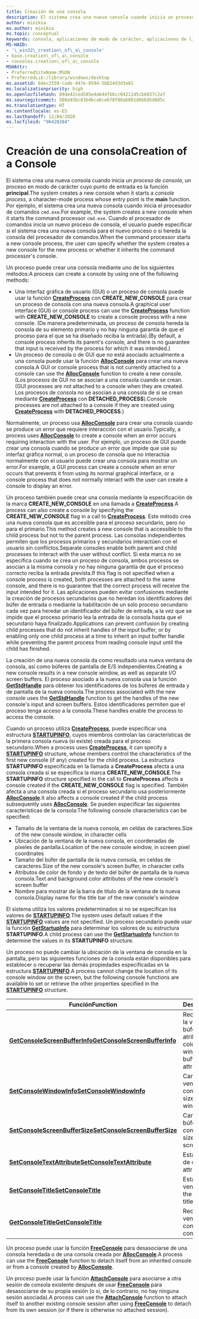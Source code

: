 ```yaml
---
title: Creación de una consola
description: El sistema crea una nueva consola cuando inicia un proceso de consola, un proceso en modo de carácter cuyo punto de entrada es la función principal.
author: miniksa
ms.author: miniksa
ms.topic: conceptual
keywords: consola, aplicaciones de modo de carácter, aplicaciones de línea de comandos, aplicaciones de terminal, API de consola
MS-HAID:
- '\_win32\_creation\_of\_a\_console'
- base.creation\_of\_a\_console
- consoles.creation\_of\_a\_console
MSHAttr:
- PreferredSiteName:MSDN
- PreferredLib:/library/windows/desktop
ms.assetid: 84ec2559-cade-447e-8594-5b824d3d3e81
ms.localizationpriority: high
ms.openlocfilehash: 09de42ced585e4a644fbbcc04211d5cb6037c2af
ms.sourcegitcommit: 508e93bc83b4bca6ce678f88ab081d66b95d605c
ms.translationtype: HT
ms.contentlocale: es-ES
ms.lasthandoff: 12/04/2020
ms.locfileid: "96420284"
---
```

# <a name="creation-of-a-console"></a><span data-ttu-id="1a7ed-104">Creación de una consola</span><span class="sxs-lookup"><span data-stu-id="1a7ed-104">Creation of a Console</span></span>

<span data-ttu-id="1a7ed-105">El sistema crea una nueva consola cuando inicia un *proceso de consola*, un proceso en modo de carácter cuyo punto de entrada es la función **principal**.</span><span class="sxs-lookup"><span data-stu-id="1a7ed-105">The system creates a new console when it starts a *console process*, a character-mode process whose entry point is the **main** function.</span></span> <span data-ttu-id="1a7ed-106">Por ejemplo, el sistema crea una nueva consola cuando inicia el procesador de comandos `cmd.exe`.</span><span class="sxs-lookup"><span data-stu-id="1a7ed-106">For example, the system creates a new console when it starts the command processor `cmd.exe`.</span></span> <span data-ttu-id="1a7ed-107">Cuando el procesador de comandos inicia un nuevo proceso de consola, el usuario puede especificar si el sistema crea una nueva consola para el nuevo proceso o si hereda la consola del procesador de comandos.</span><span class="sxs-lookup"><span data-stu-id="1a7ed-107">When the command processor starts a new console process, the user can specify whether the system creates a new console for the new process or whether it inherits the command processor's console.</span></span>

<span data-ttu-id="1a7ed-108">Un proceso puede crear una consola mediante uno de los siguientes métodos:</span><span class="sxs-lookup"><span data-stu-id="1a7ed-108">A process can create a console by using one of the following methods:</span></span>

- <span data-ttu-id="1a7ed-109">Una interfaz gráfica de usuario (GUI) o un proceso de consola puede usar la función [**CreateProcess**](https://msdn.microsoft.com/library/windows/desktop/ms682425) con **CREATE\_NEW\_CONSOLE** para crear un proceso de consola con una nueva consola.</span><span class="sxs-lookup"><span data-stu-id="1a7ed-109">A graphical user interface (GUI) or console process can use the [**CreateProcess**](https://msdn.microsoft.com/library/windows/desktop/ms682425) function with **CREATE\_NEW\_CONSOLE** to create a console process with a new console.</span></span> <span data-ttu-id="1a7ed-110">(De manera predeterminada, un proceso de consola hereda la consola de su elemento primario y no hay ninguna garantía de que el proceso para el que se ha diseñado reciba la entrada).</span><span class="sxs-lookup"><span data-stu-id="1a7ed-110">(By default, a console process inherits its parent's console, and there is no guarantee that input is received by the process for which it was intended.)</span></span>
- <span data-ttu-id="1a7ed-111">Un proceso de consola o de GUI que no está asociado actualmente a una consola puede usar la función [**AllocConsole**](allocconsole.md) para crear una nueva consola.</span><span class="sxs-lookup"><span data-stu-id="1a7ed-111">A GUI or console process that is not currently attached to a console can use the [**AllocConsole**](allocconsole.md) function to create a new console.</span></span> <span data-ttu-id="1a7ed-112">(Los procesos de GUI no se asocian a una consola cuando se crean.</span><span class="sxs-lookup"><span data-stu-id="1a7ed-112">(GUI processes are not attached to a console when they are created.</span></span> <span data-ttu-id="1a7ed-113">Los procesos de consola no se asocian a una consola de si se crean mediante [**CreateProcess**](https://msdn.microsoft.com/library/windows/desktop/ms682425) con **DETACHED\_PROCESS**).</span><span class="sxs-lookup"><span data-stu-id="1a7ed-113">Console processes are not attached to a console if they are created using [**CreateProcess**](https://msdn.microsoft.com/library/windows/desktop/ms682425) with **DETACHED\_PROCESS**.)</span></span>

<span data-ttu-id="1a7ed-114">Normalmente, un proceso usa [**AllocConsole**](allocconsole.md) para crear una consola cuando se produce un error que requiere interacción con el usuario.</span><span class="sxs-lookup"><span data-stu-id="1a7ed-114">Typically, a process uses [**AllocConsole**](allocconsole.md) to create a console when an error occurs requiring interaction with the user.</span></span> <span data-ttu-id="1a7ed-115">Por ejemplo, un proceso de GUI puede crear una consola cuando se produce un error que impide que use su interfaz gráfica normal, o un proceso de consola que no interactúa normalmente con el usuario puede crear una consola para mostrar un error.</span><span class="sxs-lookup"><span data-stu-id="1a7ed-115">For example, a GUI process can create a console when an error occurs that prevents it from using its normal graphical interface, or a console process that does not normally interact with the user can create a console to display an error.</span></span>

<span data-ttu-id="1a7ed-116">Un proceso también puede crear una consola mediante la especificación de la marca **CREATE\_NEW\_CONSOLE** en una llamada a [**CreateProcess**](https://msdn.microsoft.com/library/windows/desktop/ms682425).</span><span class="sxs-lookup"><span data-stu-id="1a7ed-116">A process can also create a console by specifying the **CREATE\_NEW\_CONSOLE** flag in a call to [**CreateProcess**](https://msdn.microsoft.com/library/windows/desktop/ms682425).</span></span> <span data-ttu-id="1a7ed-117">Este método crea una nueva consola que es accesible para el proceso secundario, pero no para el primario.</span><span class="sxs-lookup"><span data-stu-id="1a7ed-117">This method creates a new console that is accessible to the child process but not to the parent process.</span></span> <span data-ttu-id="1a7ed-118">Las consolas independientes permiten que los procesos primarios y secundarios interactúen con el usuario sin conflictos.</span><span class="sxs-lookup"><span data-stu-id="1a7ed-118">Separate consoles enable both parent and child processes to interact with the user without conflict.</span></span> <span data-ttu-id="1a7ed-119">Si esta marca no se especifica cuando se crea un proceso de consola, ambos procesos se asocian a la misma consola y no hay ninguna garantía de que el proceso correcto reciba la entrada prevista.</span><span class="sxs-lookup"><span data-stu-id="1a7ed-119">If this flag is not specified when a console process is created, both processes are attached to the same console, and there is no guarantee that the correct process will receive the input intended for it.</span></span> <span data-ttu-id="1a7ed-120">Las aplicaciones pueden evitar confusiones mediante la creación de procesos secundarios que no heredan los identificadores del búfer de entrada o mediante la habilitación de un solo proceso secundario cada vez para heredar un identificador del búfer de entrada, a la vez que se impide que el proceso primario lea la entrada de la consola hasta que el secundario haya finalizado.</span><span class="sxs-lookup"><span data-stu-id="1a7ed-120">Applications can prevent confusion by creating child processes that do not inherit handles of the input buffer, or by enabling only one child process at a time to inherit an input buffer handle while preventing the parent process from reading console input until the child has finished.</span></span>

<span data-ttu-id="1a7ed-121">La creación de una nueva consola da como resultado una nueva ventana de consola, así como búferes de pantalla de E/S independientes.</span><span class="sxs-lookup"><span data-stu-id="1a7ed-121">Creating a new console results in a new console window, as well as separate I/O screen buffers.</span></span> <span data-ttu-id="1a7ed-122">El proceso asociado a la nueva consola usa la función [**GetStdHandle**](getstdhandle.md) para obtener los identificadores de los búferes de entrada y de pantalla de la nueva consola.</span><span class="sxs-lookup"><span data-stu-id="1a7ed-122">The process associated with the new console uses the [**GetStdHandle**](getstdhandle.md) function to get the handles of the new console's input and screen buffers.</span></span> <span data-ttu-id="1a7ed-123">Estos identificadores permiten que el proceso tenga acceso a la consola.</span><span class="sxs-lookup"><span data-stu-id="1a7ed-123">These handles enable the process to access the console.</span></span>

<span data-ttu-id="1a7ed-124">Cuando un proceso utiliza [**CreateProcess**](https://msdn.microsoft.com/library/windows/desktop/ms682425), puede especificar una estructura [**STARTUPINFO**](https://msdn.microsoft.com/library/windows/desktop/ms686331), cuyos miembros controlan las características de la primera consola nueva (si existe) creada para el proceso secundario.</span><span class="sxs-lookup"><span data-stu-id="1a7ed-124">When a process uses [**CreateProcess**](https://msdn.microsoft.com/library/windows/desktop/ms682425), it can specify a [**STARTUPINFO**](https://msdn.microsoft.com/library/windows/desktop/ms686331) structure, whose members control the characteristics of the first new console (if any) created for the child process.</span></span> <span data-ttu-id="1a7ed-125">La estructura **STARTUPINFO** especificada en la llamada a **CreateProcess** afecta a una consola creada si se especifica la marca **CREATE\_NEW\_CONSOLE**.</span><span class="sxs-lookup"><span data-stu-id="1a7ed-125">The **STARTUPINFO** structure specified in the call to **CreateProcess** affects a console created if the **CREATE\_NEW\_CONSOLE** flag is specified.</span></span> <span data-ttu-id="1a7ed-126">También afecta a una consola creada si el proceso secundario usa posteriormente [**AllocConsole**](allocconsole.md).</span><span class="sxs-lookup"><span data-stu-id="1a7ed-126">It also affects a console created if the child process subsequently uses [**AllocConsole**](allocconsole.md).</span></span> <span data-ttu-id="1a7ed-127">Se pueden especificar las siguientes características de la consola:</span><span class="sxs-lookup"><span data-stu-id="1a7ed-127">The following console characteristics can be specified:</span></span>

- <span data-ttu-id="1a7ed-128">Tamaño de la ventana de la nueva consola, en celdas de caracteres.</span><span class="sxs-lookup"><span data-stu-id="1a7ed-128">Size of the new console window, in character cells</span></span>
- <span data-ttu-id="1a7ed-129">Ubicación de la ventana de la nueva consola, en coordenadas de píxeles de pantalla.</span><span class="sxs-lookup"><span data-stu-id="1a7ed-129">Location of the new console window, in screen pixel coordinates</span></span>
- <span data-ttu-id="1a7ed-130">Tamaño del búfer de pantalla de la nueva consola, en celdas de caracteres.</span><span class="sxs-lookup"><span data-stu-id="1a7ed-130">Size of the new console's screen buffer, in character cells</span></span>
- <span data-ttu-id="1a7ed-131">Atributos de color de fondo y de texto del búfer de pantalla de la nueva consola.</span><span class="sxs-lookup"><span data-stu-id="1a7ed-131">Text and background color attributes of the new console's screen buffer</span></span>
- <span data-ttu-id="1a7ed-132">Nombre para mostrar de la barra de título de la ventana de la nueva consola.</span><span class="sxs-lookup"><span data-stu-id="1a7ed-132">Display name for the title bar of the new console's window</span></span>

<span data-ttu-id="1a7ed-133">El sistema utiliza los valores predeterminados si no se especifican los valores de [**STARTUPINFO**](https://msdn.microsoft.com/library/windows/desktop/ms686331).</span><span class="sxs-lookup"><span data-stu-id="1a7ed-133">The system uses default values if the [**STARTUPINFO**](https://msdn.microsoft.com/library/windows/desktop/ms686331) values are not specified.</span></span> <span data-ttu-id="1a7ed-134">Un proceso secundario puede usar la función [**GetStartupInfo**](https://msdn.microsoft.com/library/windows/desktop/ms683230) para determinar los valores de su estructura **STARTUPINFO**.</span><span class="sxs-lookup"><span data-stu-id="1a7ed-134">A child process can use the [**GetStartupInfo**](https://msdn.microsoft.com/library/windows/desktop/ms683230) function to determine the values in its **STARTUPINFO** structure.</span></span>

<span data-ttu-id="1a7ed-135">Un proceso no puede cambiar la ubicación de la ventana de consola en la pantalla, pero las siguientes funciones de la consola están disponibles para establecer o recuperar las demás propiedades especificadas en la estructura [**STARTUPINFO**](https://msdn.microsoft.com/library/windows/desktop/ms686331).</span><span class="sxs-lookup"><span data-stu-id="1a7ed-135">A process cannot change the location of its console window on the screen, but the following console functions are available to set or retrieve the other properties specified in the [**STARTUPINFO**](https://msdn.microsoft.com/library/windows/desktop/ms686331) structure.</span></span>

| <span data-ttu-id="1a7ed-136">Función</span><span class="sxs-lookup"><span data-stu-id="1a7ed-136">Function</span></span> | <span data-ttu-id="1a7ed-137">Descripción</span><span class="sxs-lookup"><span data-stu-id="1a7ed-137">Description</span></span> |
|-|-|
| [<span data-ttu-id="1a7ed-138">**GetConsoleScreenBufferInfo**</span><span class="sxs-lookup"><span data-stu-id="1a7ed-138">**GetConsoleScreenBufferInfo**</span></span>](getconsolescreenbufferinfo.md) | <span data-ttu-id="1a7ed-139">Recupera el tamaño de la ventana, el tamaño de búfer de pantalla y los atributos de color.</span><span class="sxs-lookup"><span data-stu-id="1a7ed-139">Retrieves the window size, screen buffer size, and color attributes.</span></span> |
| [<span data-ttu-id="1a7ed-140">**SetConsoleWindowInfo**</span><span class="sxs-lookup"><span data-stu-id="1a7ed-140">**SetConsoleWindowInfo**</span></span>](setconsolewindowinfo.md)  | <span data-ttu-id="1a7ed-141">Cambia el tamaño de la ventana de consola.</span><span class="sxs-lookup"><span data-stu-id="1a7ed-141">Changes the size of the console window.</span></span>  |
| [<span data-ttu-id="1a7ed-142">**SetConsoleScreenBufferSize**</span><span class="sxs-lookup"><span data-stu-id="1a7ed-142">**SetConsoleScreenBufferSize**</span></span>](setconsolescreenbuffersize.md) | <span data-ttu-id="1a7ed-143">Cambia el tamaño del búfer de tamaño de la consola.</span><span class="sxs-lookup"><span data-stu-id="1a7ed-143">Changes the size of the console screen buffer.</span></span> |
| [<span data-ttu-id="1a7ed-144">**SetConsoleTextAttribute**</span><span class="sxs-lookup"><span data-stu-id="1a7ed-144">**SetConsoleTextAttribute**</span></span>](setconsoletextattribute.md) | <span data-ttu-id="1a7ed-145">Establece los atributos de color.</span><span class="sxs-lookup"><span data-stu-id="1a7ed-145">Sets the color attributes.</span></span>  |
| [<span data-ttu-id="1a7ed-146">**SetConsoleTitle**</span><span class="sxs-lookup"><span data-stu-id="1a7ed-146">**SetConsoleTitle**</span></span>](setconsoletitle.md)  | <span data-ttu-id="1a7ed-147">Establece el título de la ventana de consola.</span><span class="sxs-lookup"><span data-stu-id="1a7ed-147">Sets the console window title.</span></span> |
| [<span data-ttu-id="1a7ed-148">**GetConsoleTitle**</span><span class="sxs-lookup"><span data-stu-id="1a7ed-148">**GetConsoleTitle**</span></span>](getconsoletitle.md)  | <span data-ttu-id="1a7ed-149">Recupera el título de la ventana de consola.</span><span class="sxs-lookup"><span data-stu-id="1a7ed-149">Retrieves the console window title.</span></span>  |

<span data-ttu-id="1a7ed-150">Un proceso puede usar la función [**FreeConsole**](freeconsole.md) para desasociarse de una consola heredada o de una consola creada por [**AllocConsole**](allocconsole.md).</span><span class="sxs-lookup"><span data-stu-id="1a7ed-150">A process can use the [**FreeConsole**](freeconsole.md) function to detach itself from an inherited console or from a console created by [**AllocConsole**](allocconsole.md).</span></span>

<span data-ttu-id="1a7ed-151">Un proceso puede usar la función [**AttachConsole**](attachconsole.md) para asociarse a otra sesión de consola existente después de usar [**FreeConsole**](freeconsole.md) para desasociarse de su propia sesión (o si, de lo contrario, no hay ninguna sesión asociada).</span><span class="sxs-lookup"><span data-stu-id="1a7ed-151">A process can use the [**AttachConsole**](attachconsole.md) function to attach itself to another existing console session after using [**FreeConsole**](freeconsole.md) to detach from its own session (or if there is otherwise no attached session).</span></span>
